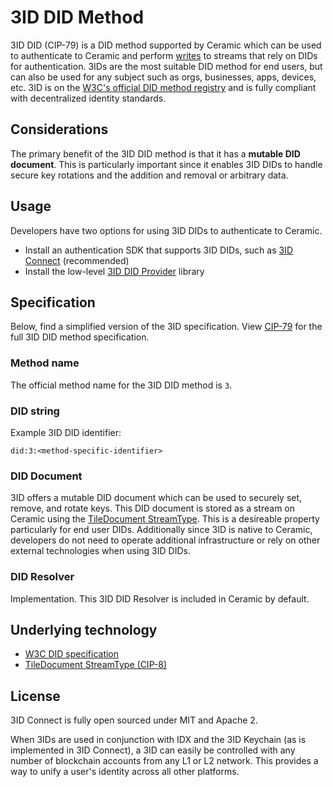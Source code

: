 # 3ID DID Method

3ID DID (CIP-79) is a DID method supported by Ceramic which can be used to authenticate to Ceramic and perform [writes]() to streams that rely on DIDs for authentication. 3IDs are the most suitable DID method for end users, but can also be used for any subject such as orgs, businesses, apps, devices, etc. 3ID is on the [W3C's official DID method registry]() and is fully compliant with decentralized identity standards.

## **Considerations**
The primary benefit of the 3ID DID method is that it has a **mutable DID document**. This is particularly important since it enables 3ID DIDs to handle secure key rotations and the addition and removal or arbitrary data.

## **Usage**
Developers have two options for using 3ID DIDs to authenticate to Ceramic.

- Install an authentication SDK that supports 3ID DIDs, such as [3ID Connect]() (recommended)
- Install the low-level [3ID DID Provider]() library

## **Specification**
Below, find a simplified version of the 3ID specification. View [CIP-79](https://github.com/ceramicnetwork/CIP/blob/main/CIPs/CIP-79/CIP-79.md) for the full 3ID DID method specification.

### Method name
The official method name for the 3ID DID method is `3`.

### DID string
Example 3ID DID identifier:

```
did:3:<method-specific-identifier>
```

### DID Document
3ID offers a mutable DID document which can be used to securely set, remove, and rotate keys. This DID document is stored as a stream on Ceramic using the [TileDocument StreamType](). This is a desireable property particularly for end user DIDs. Additionally since 3ID is native to Ceramic, developers do not need to operate additional infrastructure or rely on other external technologies when using 3ID DIDs.

### DID Resolver
Implementation. This 3ID DID Resolver is included in Ceramic by default.


## **Underlying technology**

- [W3C DID specification]()
- [TileDocument StreamType (CIP-8)](https://github.com/ceramicnetwork/CIP/blob/main/CIPs/CIP-8/CIP-8.md)

## **License**
3ID Connect is fully open sourced under MIT and Apache 2.

When 3IDs are used in conjunction with IDX and the 3ID Keychain (as is implemented in 3ID Connect), a 3ID can easily be controlled with any number of blockchain accounts from any L1 or L2 network. This provides a way to unify a user's identity across all other platforms.

